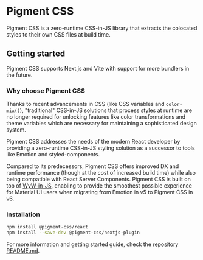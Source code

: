 # Pigment CSS

Pigment CSS is a zero-runtime CSS-in-JS library that extracts the colocated styles to their own CSS files at build time.

## Getting started

Pigment CSS supports Next.js and Vite with support for more bundlers in the future.

### Why choose Pigment CSS

Thanks to recent advancements in CSS (like CSS variables and `color-mix()`), "traditional" CSS-in-JS solutions that process styles at runtime are no longer required for unlocking features like color transformations and theme variables which are necessary for maintaining a sophisticated design system.

Pigment CSS addresses the needs of the modern React developer by providing a zero-runtime CSS-in-JS styling solution as a successor to tools like Emotion and styled-components.

Compared to its predecessors, Pigment CSS offers improved DX and runtime performance (though at the cost of increased build time) while also being compatible with React Server Components.
Pigment CSS is built on top of [WyW-in-JS](https://wyw-in-js.dev/), enabling to provide the smoothest possible experience for Material UI users when migrating from Emotion in v5 to Pigment CSS in v6.

### Installation

<!-- #default-branch-switch -->

```bash
npm install @pigment-css/react
npm install --save-dev @pigment-css/nextjs-plugin
```

<!-- Replace this with the documentation link once it is available. -->

For more information and getting started guide, check the [repository README.md](https://github.com/mui/pigment-css).
